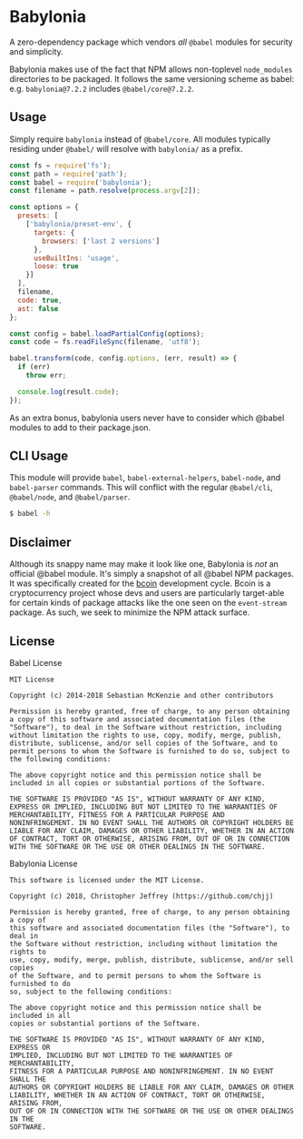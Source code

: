 # Babylonia

A zero-dependency package which vendors _all_ `@babel` modules for security and
simplicity.

Babylonia makes use of the fact that NPM allows non-toplevel `node_modules`
directories to be packaged. It follows the same versioning scheme as babel:
e.g. `babylonia@7.2.2` includes `@babel/core@7.2.2`.

## Usage

Simply require `babylonia` instead of `@babel/core`. All modules typically
residing under `@babel/` will resolve with `babylonia/` as a prefix.

``` js
const fs = require('fs');
const path = require('path');
const babel = require('babylonia');
const filename = path.resolve(process.argv[2]);

const options = {
  presets: [
    ['babylonia/preset-env', {
      targets: {
        browsers: ['last 2 versions']
      },
      useBuiltIns: 'usage',
      loose: true
    }]
  ],
  filename,
  code: true,
  ast: false
};

const config = babel.loadPartialConfig(options);
const code = fs.readFileSync(filename, 'utf8');

babel.transform(code, config.options, (err, result) => {
  if (err)
    throw err;

  console.log(result.code);
});
```

As an extra bonus, babylonia users never have to consider which @babel modules
to add to their package.json.

## CLI Usage

This module will provide `babel`, `babel-external-helpers`, `babel-node`, and
`babel-parser` commands. This will conflict with the regular `@babel/cli`,
`@babel/node`, and `@babel/parser`.

``` bash
$ babel -h
```

## Disclaimer

Although its snappy name may make it look like one, Babylonia is _not_ an
official @babel module. It's simply a snapshot of all @babel NPM packages. It
was specifically created for the [bcoin] development cycle. Bcoin is a
cryptocurrency project whose devs and users are particularly target-able for
certain kinds of package attacks like the one seen on the `event-stream`
package. As such, we seek to minimize the NPM attack surface.

## License

Babel License

```
MIT License

Copyright (c) 2014-2018 Sebastian McKenzie and other contributors

Permission is hereby granted, free of charge, to any person obtaining
a copy of this software and associated documentation files (the
"Software"), to deal in the Software without restriction, including
without limitation the rights to use, copy, modify, merge, publish,
distribute, sublicense, and/or sell copies of the Software, and to
permit persons to whom the Software is furnished to do so, subject to
the following conditions:

The above copyright notice and this permission notice shall be
included in all copies or substantial portions of the Software.

THE SOFTWARE IS PROVIDED "AS IS", WITHOUT WARRANTY OF ANY KIND,
EXPRESS OR IMPLIED, INCLUDING BUT NOT LIMITED TO THE WARRANTIES OF
MERCHANTABILITY, FITNESS FOR A PARTICULAR PURPOSE AND
NONINFRINGEMENT. IN NO EVENT SHALL THE AUTHORS OR COPYRIGHT HOLDERS BE
LIABLE FOR ANY CLAIM, DAMAGES OR OTHER LIABILITY, WHETHER IN AN ACTION
OF CONTRACT, TORT OR OTHERWISE, ARISING FROM, OUT OF OR IN CONNECTION
WITH THE SOFTWARE OR THE USE OR OTHER DEALINGS IN THE SOFTWARE.
```

Babylonia License

```
This software is licensed under the MIT License.

Copyright (c) 2018, Christopher Jeffrey (https://github.com/chjj)

Permission is hereby granted, free of charge, to any person obtaining a copy of
this software and associated documentation files (the "Software"), to deal in
the Software without restriction, including without limitation the rights to
use, copy, modify, merge, publish, distribute, sublicense, and/or sell copies
of the Software, and to permit persons to whom the Software is furnished to do
so, subject to the following conditions:

The above copyright notice and this permission notice shall be included in all
copies or substantial portions of the Software.

THE SOFTWARE IS PROVIDED "AS IS", WITHOUT WARRANTY OF ANY KIND, EXPRESS OR
IMPLIED, INCLUDING BUT NOT LIMITED TO THE WARRANTIES OF MERCHANTABILITY,
FITNESS FOR A PARTICULAR PURPOSE AND NONINFRINGEMENT. IN NO EVENT SHALL THE
AUTHORS OR COPYRIGHT HOLDERS BE LIABLE FOR ANY CLAIM, DAMAGES OR OTHER
LIABILITY, WHETHER IN AN ACTION OF CONTRACT, TORT OR OTHERWISE, ARISING FROM,
OUT OF OR IN CONNECTION WITH THE SOFTWARE OR THE USE OR OTHER DEALINGS IN THE
SOFTWARE.
```

[bcoin]: https://github.com/bcoin-org
